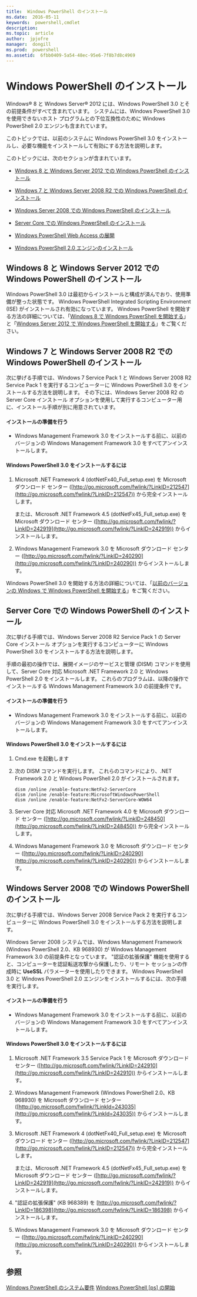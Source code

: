 ```yaml
---
title:  Windows PowerShell のインストール
ms.date:  2016-05-11
keywords:  powershell,cmdlet
description:  
ms.topic:  article
author:  jpjofre
manager:  dongill
ms.prod:  powershell
ms.assetid:  6fbb0409-5a54-48ec-95e6-7f8b7d8c4969
---
```


# Windows PowerShell のインストール
Windows® 8 と Windows Server® 2012 には、Windows PowerShell 3.0 とその前提条件がすべて含まれています。 システムには、Windows PowerShell 3.0 を使用できないホスト プログラムとの下位互換性のために Windows PowerShell 2.0 エンジンも含まれています。

このトピックでは、以前のシステムに Windows PowerShell 3.0 をインストールし、必要な機能をインストールして有効にする方法を説明します。

このトピックには、次のセクションが含まれています。

-   [Windows 8 と Windows Server 2012 での Windows PowerShell のインストール](Installing-Windows-PowerShell.md#BKMK_InstallingOnWindows8andWindowsServer2012)

-   [Windows 7 と Windows Server 2008 R2 での Windows PowerShell のインストール](Installing-Windows-PowerShell.md#BKMK_InstallingOnWindows7andWindowsServer2008R2)

-   [Windows Server 2008 での Windows PowerShell のインストール](Installing-Windows-PowerShell.md#BKMK_InstallingOnWindowsServer2008LH)

-   [Server Core での Windows PowerShell のインストール](Installing-Windows-PowerShell.md#BKMK_InstallingOnServerCore)

-   [Windows PowerShell Web Access の展開](https://technet.microsoft.com/en-us/library/639d0eff-98a3-4124-b52c-26921ebd98b0)

-   [Windows PowerShell 2.0 エンジンのインストール](Installing-the-Windows-PowerShell-2.0-Engine.md)

## <a name="BKMK_InstallingOnWindows8andWindowsServer2012"></a>Windows 8 と Windows Server 2012 での Windows PowerShell のインストール
Windows PowerShell 3.0 は最初からインストールと構成が済んでおり、使用準備が整った状態です。 Windows PowerShell Integrated Scripting Environment (ISE) がインストールされ有効になっています。 Windows PowerShell を開始する方法の詳細については、「[Windows 8 で Windows PowerShell を開始する](https://technet.microsoft.com/en-us/library/d7be1668-8617-4890-ad90-dd9765fbd2c3)」と「[Windows Server 2012 で Windows PowerShell を開始する](https://technet.microsoft.com/library/hh831491.aspx#BKMK_powershell)」をご覧ください。

## <a name="BKMK_InstallingOnWindows7andWindowsServer2008R2"></a>Windows 7 と Windows Server 2008 R2 での Windows PowerShell のインストール
次に挙げる手順では、Windows 7 Service Pack 1 と Windows Server 2008 R2 Service Pack 1 を実行するコンピューターに Windows PowerShell 3.0 をインストールする方法を説明します。 その下には、Windows Server 2008 R2 の Server Core インストール オプションを使用して実行するコンピューター用に、インストール手順が別に用意されています。

#### インストールの準備を行う

-   Windows Management Framework 3.0 をインストールする前に、以前のバージョンの Windows Management Framework 3.0 をすべてアンインストールします。

#### Windows PowerShell 3.0 をインストールするには

1.  Microsoft .NET Framework 4 (dotNetFx40\_Full\_setup.exe) を Microsoft ダウンロード センター ([http://go.microsoft.com/fwlink/?LinkID=212547](http://go.microsoft.com/fwlink/?LinkID=212547)) から完全インストールします。

    または、Microsoft .NET Framework 4.5 (dotNetFx45\_Full\_setup.exe) を Microsoft ダウンロード センター ([http://go.microsoft.com/fwlink/?LinkID=242919](http://go.microsoft.com/fwlink/?LinkID=242919)) からインストールします。

2.  Windows Management Framework 3.0 を Microsoft ダウンロード センター ([http://go.microsoft.com/fwlink/?LinkID=240290](http://go.microsoft.com/fwlink/?LinkID=240290)) からインストールします。

Windows PowerShell 3.0 を開始する方法の詳細については、「[以前のバージョンの Windows で Windows PowerShell を開始する](Starting-Windows-PowerShell-on-Earlier-Versions-of-Windows.md)」をご覧ください。

## <a name="BKMK_InstallingOnServerCore"></a>Server Core での Windows PowerShell のインストール
次に挙げる手順では、Windows Server 2008 R2 Service Pack 1 の Server Core インストール オプションを実行するコンピューターに Windows PowerShell 3.0 をインストールする方法を説明します。

手順の最初の操作では、展開イメージのサービスと管理 (DISM) コマンドを使用して、Server Core 対応 Microsoft .NET Framework 2.0 と Windows PowerShell 2.0 をインストールします。 これらのプログラムは、以降の操作でインストールする Windows Management Framework 3.0 の前提条件です。

#### インストールの準備を行う

-   Windows Management Framework 3.0 をインストールする前に、以前のバージョンの Windows Management Framework 3.0 をすべてアンインストールします。

#### Windows PowerShell 3.0 をインストールするには

1.  Cmd.exe を起動します

2.  次の DISM コマンドを実行します。 これらのコマンドにより、.NET Framework 2.0 と Windows PowerShell 2.0 がインストールされます。

    ```
    dism /online /enable-feature:NetFx2-ServerCore
    dism /online /enable-feature:MicrosoftWindowsPowerShell
    dism /online /enable-feature:NetFx2-ServerCore-WOW64
    ```

3.  Server Core 対応 Microsoft .NET Framework 4.0 を Microsoft ダウンロード センター ([http://go.microsoft.com/fwlink/?LinkID=248450](http://go.microsoft.com/fwlink/?LinkID=248450)) から完全インストールします。

4.  Windows Management Framework 3.0 を Microsoft ダウンロード センター ([http://go.microsoft.com/fwlink/?LinkID=240290](http://go.microsoft.com/fwlink/?LinkID=240290)) からインストールします。

## <a name="BKMK_InstallingOnWindowsServer2008LH"></a>Windows Server 2008 での Windows PowerShell のインストール
次に挙げる手順では、Windows Server 2008 Service Pack 2 を実行するコンピューターに Windows PowerShell 3.0 をインストールする方法を説明します。

Windows Server 2008 システムでは、Windows Management Framework (Windows PowerShell 2.0、KB 968930) が Windows Management Framework 3.0 の前提条件となっています。 "認証の拡張保護" 機能を使用すると、コンピューターを認証転送攻撃から保護したり、リモート セッションの作成時に **UseSSL** パラメーターを使用したりできます。 Windows PowerShell 3.0 と Windows PowerShell 2.0 エンジンをインストールするには、次の手順を実行します。

#### インストールの準備を行う

-   Windows Management Framework 3.0 をインストールする前に、以前のバージョンの Windows Management Framework 3.0 をすべてアンインストールします。

#### Windows PowerShell 3.0 をインストールするには

1.  Microsoft .NET Framework 3.5 Service Pack 1 を Microsoft ダウンロード センター ([http://go.microsoft.com/fwlink/?LinkID=242910](http://go.microsoft.com/fwlink/?LinkID=242910)) からインストールします。

2.  Windows Management Framework (Windows PowerShell 2.0、KB 968930) を Microsoft ダウンロード センター ([http://go.microsoft.com/fwlink/?LinkId=243035](http://go.microsoft.com/fwlink/?LinkId=243035)) からインストールします。

3.  Microsoft .NET Framework 4 (dotNetFx40\_Full\_setup.exe) を Microsoft ダウンロード センター ([http://go.microsoft.com/fwlink/?LinkID=212547](http://go.microsoft.com/fwlink/?LinkID=212547)) から完全インストールします。

    または、Microsoft .NET Framework 4.5 (dotNetFx45\_Full\_setup.exe) を Microsoft ダウンロード センター ([http://go.microsoft.com/fwlink/?LinkID=242919](http://go.microsoft.com/fwlink/?LinkID=242919)) からインストールします。

4.  "認証の拡張保護" (KB 968389) を [http://go.microsoft.com/fwlink/?LinkID=186398](http://go.microsoft.com/fwlink/?LinkID=186398) からインストールします。

5.  Windows Management Framework 3.0 を Microsoft ダウンロード センター ([http://go.microsoft.com/fwlink/?LinkID=240290](http://go.microsoft.com/fwlink/?LinkID=240290)) からインストールします。

## 参照
[Windows PowerShell のシステム要件](Windows-PowerShell-System-Requirements.md)
[Windows PowerShell [ps] の開始](https://technet.microsoft.com/en-us/library/8ec8c2d7-8e7c-4722-a3d2-498fe5739a8e)


<!--HONumber=Jun16_HO3-->


